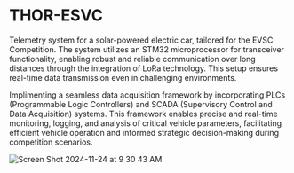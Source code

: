 # THOR-ESVC 
Telemetry system for a solar-powered electric car, tailored for the EVSC Competition. The system utilizes an STM32 microprocessor for transceiver functionality, enabling robust and reliable communication over long distances through the integration of LoRa technology. This setup ensures real-time data transmission even in challenging environments.

Implimenting a seamless data acquisition framework by incorporating PLCs (Programmable Logic Controllers) and SCADA (Supervisory Control and Data Acquisition) systems. This framework enables precise and real-time monitoring, logging, and analysis of critical vehicle parameters, facilitating efficient vehicle operation and informed strategic decision-making during competition scenarios.

![Screen Shot 2024-11-24 at 9 30 43 AM](https://github.com/user-attachments/assets/9e4f8484-0959-49f3-be67-f1df7dfcf9db)
